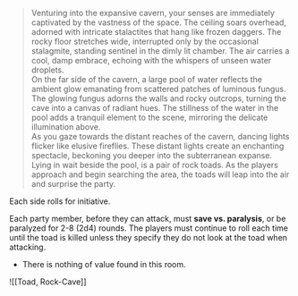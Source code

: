>Venturing into the expansive cavern, your senses are immediately captivated by the vastness of the space. The ceiling soars overhead, adorned with intricate stalactites that hang like frozen daggers. The rocky floor stretches wide, interrupted only by the occasional stalagmite, standing sentinel in the dimly lit chamber. The air carries a cool, damp embrace, echoing with the whispers of unseen water droplets.
><br>On the far side of the cavern, a large pool of water reflects the ambient glow emanating from scattered patches of luminous fungus. The glowing fungus adorns the walls and rocky outcrops, turning the cave into a canvas of radiant hues. The stillness of the water in the pool adds a tranquil element to the scene, mirroring the delicate illumination above.
><br>As you gaze towards the distant reaches of the cavern, dancing lights flicker like elusive fireflies. These distant lights create an enchanting spectacle, beckoning you deeper into the subterranean expanse.
><br>Lying in wait beside the pool, is a pair of rock toads. As the players approach and begin searching the area, the toads will leap into the air and surprise the party.

Each side rolls for initiative.

Each party member, before they can attack, must **save vs. paralysis**, or be paralyzed for 2-8 (2d4) rounds. The players must continue to roll each time until the toad is killed unless they specify they do not look at the toad when attacking.

- There is nothing of value found in this room.

![[Toad, Rock-Cave]]
